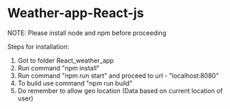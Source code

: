 # Weather-app-React-js

NOTE: Please install node and npm before proceeding

Steps for installation:

  1. Got to folder React_weather_app
  2. Run command "npm install"
  3. Run command "npm run start" and proceed to url - "localhost:8080"
  4. To build use command "npm run build"
  5. Do remember to allow geo location (Data based on current location of user)
